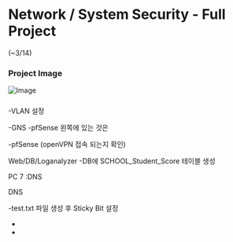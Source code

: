 # Network / System Security - Full Project
(~3/14)

### Project Image

![Image](https://github.com/user-attachments/assets/b335c661-f4c3-47c5-a94a-383c57d3cde5)


###
-VLAN 설정

-GNS -pfSense 왼쪽에 있는 것은 

-pfSense (openVPN 접속 되는지 확인)


Web/DB/Loganalyzer -DB에 SCHOOL_Student_Score 테이블 생성


PC 7 :DNS


DNS	

-test.txt 파일 생성 후 Sticky Bit 설정

-

-

 
